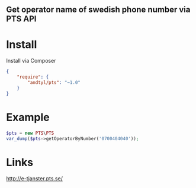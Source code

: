 Get operator name of swedish phone number via PTS API
------------------------------------------------------

# Install

Install via Composer

```json
{
    "require": {
        "andtyl/pts": "~1.0"
    }   
}
```

# Example

```php
$pts = new PTS\PTS
var_dump($pts->getOperatorByNumber('0700404040'));
```

# Links

http://e-tjanster.pts.se/
